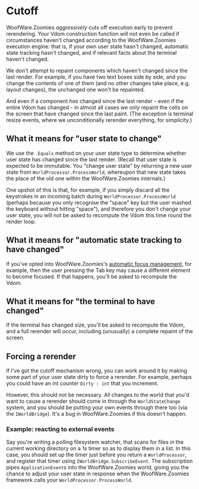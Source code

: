 # Cutoff

WoofWare.Zoomies *aggressively* cuts off execution early to prevent rerendering.
Your Vdom construction function will not even be called if circumstances haven't changed according to the WoofWare.Zoomies execution engine: that is, if your own user state hasn't changed, automatic state tracking hasn't changed, and if relevant facts about the terminal haven't changed.

We don't attempt to repaint components which haven't changed since the last render.
For example, if you have two text boxes side by side, and you change the contents of one of them (and no other changes take place, e.g. layout changes), the unchanged one won't be repainted.

And even if a component *has* changed since the last render - even if the entire Vdom has changed - in almost all cases we only repaint the cells on the screen that have changed since the last paint.
(The exception is terminal resize events, where we unconditionally rerender everything, for simplicity.)

## What it means for "user state to change"

We use the `.Equals` method on your user state type to determine whether user state has changed since the last render.
(Recall that user state is expected to be immutable. You "change user state" by returning a new user state from `WorldProcessor.ProcessWorld`, whereupon that new state takes the place of the old one within the WoofWare.Zoomies internals.)

One upshot of this is that, for example, if you simply discard all the keystrokes in an incoming batch during `WorldProcessor.ProcessWorld` (perhaps because you only recognise the "space" key but the user mashed the keyboard without hitting "space"), and therefore you don't change your user state, you will not be asked to recompute the Vdom this time round the render loop.

## What it means for "automatic state tracking to have changed"

If you've opted into WoofWare.Zoomies's [automatic focus management](../how_to/automatic-focus.md), for example, then the user pressing the Tab key may cause a different element to become focused.
If that happens, you'll be asked to recompute the Vdom.

## What it means for "the terminal to have changed"

If the terminal has changed size, you'll be asked to recompute the Vdom, and a full rerender will occur, including (unusually) a complete repaint of the screen.

## Forcing a rerender

If I've got the cutoff mechanism wrong, you can work around it by making some part of your user state dirty to force a rerender.
For example, perhaps you could have an int counter `Dirty : int` that you increment.

However, this should not be necessary.
All changes to the world that you'd want to cause a rerender should come in through the `WorldStateChange` system, and you should be putting your own events through there too (via the `IWorldBridge`).
It's a bug in WoofWare.Zoomies if this doesn't happen.

### Example: reacting to external events

Say you're writing a polling filesystem watcher, that scans for files in the current working directory on a 1s timer so as to display them in a list.
In this case, you should set up the timer just before you return a `WorldProcessor`, and register that timer using `IWorldBridge.SubscribeEvent`.
The subscription pipes `ApplicationEvent`s into the WoofWare.Zoomies world, giving you the chance to adjust your user state in response when the WoofWare.Zoomies framework calls your `WorldProcessor.ProcessWorld`.
